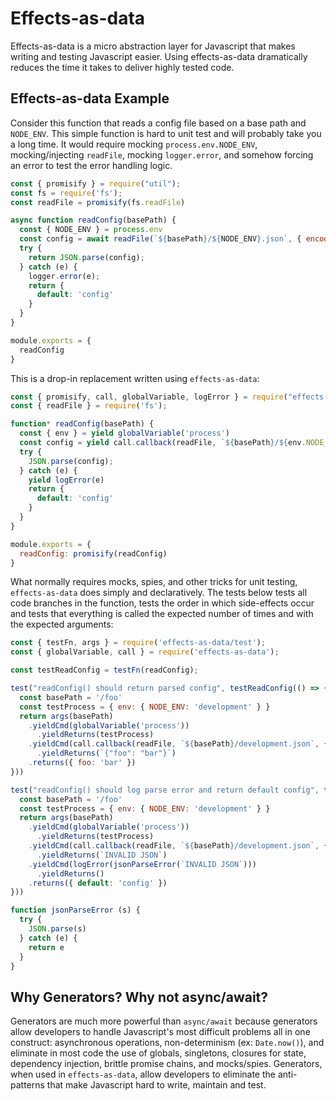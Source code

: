 # Effects-as-data

Effects-as-data is a micro abstraction layer for Javascript that makes writing and testing Javascript easier.  Using effects-as-data dramatically reduces the time it takes to deliver highly tested code.

## Effects-as-data Example

Consider this function that reads a config file based on a base path and `NODE_ENV`.  This simple function is hard to unit test and will probably take you a long time.  It would require mocking `process.env.NODE_ENV`, mocking/injecting `readFile`, mocking `logger.error`, and somehow forcing an error to test the error handling logic.

```js
const { promisify } = require("util");
const fs = require('fs');
const readFile = promisify(fs.readFile)

async function readConfig(basePath) {
  const { NODE_ENV } = process.env
  const config = await readFile(`${basePath}/${NODE_ENV}.json`, { encoding: 'utf8' });
  try {
    return JSON.parse(config);
  } catch (e) {
    logger.error(e);
    return {
      default: 'config'
    }
  }
}

module.exports = {
  readConfig
}

```

This is a drop-in replacement written using `effects-as-data`:

```js
const { promisify, call, globalVariable, logError } = require("effects-as-data");
const { readFile } = require('fs');

function* readConfig(basePath) {
  const { env } = yield globalVariable('process')
  const config = yield call.callback(readFile, `${basePath}/${env.NODE_ENV}.json`, { encoding: 'utf8' });
  try {
    JSON.parse(config);
  } catch (e) {
    yield logError(e)
    return {
      default: 'config'
    }
  }
}

module.exports = {
  readConfig: promisify(readConfig)
}
```
What normally requires mocks, spies, and other tricks for unit testing, `effects-as-data` does simply and declaratively.  The tests below tests all code branches in the function, tests the order in which side-effects occur and tests that everything is called the expected number of times and with the expected arguments:

```js
const { testFn, args } = require('effects-as-data/test');
const { globalVariable, call } = require('effects-as-data');

const testReadConfig = testFn(readConfig);

test("readConfig() should return parsed config", testReadConfig(() => {
  const basePath = '/foo'
  const testProcess = { env: { NODE_ENV: 'development' } }
  return args(basePath)
    .yieldCmd(globalVariable('process'))
      .yieldReturns(testProcess)
    .yieldCmd(call.callback(readFile, `${basePath}/development.json`, { encoding: 'utf8' }))
      .yieldReturns(`{"foo": "bar"}`)
    .returns({ foo: 'bar' })
}))

test("readConfig() should log parse error and return default config", testReadConfig(() => {
  const basePath = '/foo'
  const testProcess = { env: { NODE_ENV: 'development' } }
  return args(basePath)
    .yieldCmd(globalVariable('process'))
      .yieldReturns(testProcess)
    .yieldCmd(call.callback(readFile, `${basePath}/development.json`, { encoding: 'utf8' }))
      .yieldReturns(`INVALID JSON`)
    .yieldCmd(logError(jsonParseError(`INVALID JSON`)))
      .yieldReturns()
    .returns({ default: 'config' })
}))

function jsonParseError (s) {
  try {
    JSON.parse(s)
  } catch (e) {
    return e
  }
}
```

## Why Generators?  Why not async/await?
Generators are much more powerful than `async/await` because generators allow developers to handle Javascript's most difficult problems all in one construct: asynchronous operations, non-determinism (ex: `Date.now()`), and  eliminate in most code the use of globals, singletons, closures for state, dependency injection, brittle promise chains, and mocks/spies.  Generators, when used in `effects-as-data`, allow developers to eliminate the anti-patterns that make Javascript hard to write, maintain and test.

